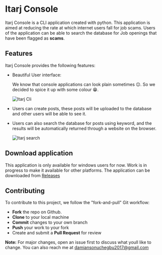 # Itarj Console

Itarj Console is a CLI application created with python. This application is aimed at reducing the rate at which internet users fall for job scams. Users of the application can be able to search the database for Job openings that have been flagged as **scams**.

## Features

Itarj Console provides the following features:

* Beautiful User interface:

  We know that console applications can look plain sometimes 😐. So we decided to spice it up with some colour 😁.

  ![Itarj Cli](https://res.cloudinary.com/damianson/image/upload/w_1000,ar_16:9,c_fill,g_auto,e_sharpen/v1590695595/itarj_demo_mzi0ge.jpg)
* Users can create posts, these posts will be uploaded to the database and other users will be able to see it.
* Users can also search the database for posts using keyword, and the results will be automatically returned through a website on the browser.

  ![Itarj search](https://res.cloudinary.com/damianson/image/upload/w_1000,ar_16:9,c_fill,g_auto,e_sharpen/v1590695596/itarj_search_result_jjrtpv.jpg)

## Download application

This application is only available for windows users for now. Work is in progress to make it available for other platforms. 
The application can be downloaded from [Releases](https://github.com/startng/forward-itarj-damianson/releases)

## Contributing

To contribute to this project, we follow the "fork-and-pull" Git workflow:
- **Fork** the repo on Github.
- **Clone** to your local machine
- **Commit** changes to your own branch
- **Push** your work to your fork
- Create and submit a **Pull Request** for review

**Note:** For major changes, open an issue first to discuss what youll like to change. You can also reach me at <damiansonuchegbu2017@gmail.com> 
